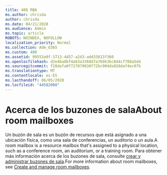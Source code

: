 ```yaml
---
title: 408 RBA
ms.author: chrisda
author: chrisda
ms.date: 04/21/2020
ms.audience: Admin
ms.topic: article
ROBOTS: NOINDEX, NOFOLLOW
localization_priority: Normal
ms.collection: Adm_O365
ms.custom: 408
ms.assetid: 99553a9f-3713-4d57-a243-add33813f360
ms.openlocfilehash: d2e4ba8bf4a63a3368d7a769b3bc844cf788a5d4
ms.sourcegitcommit: f28dafa0f727870038f72bc904da926daf4ec07b
ms.translationtype: MT
ms.contentlocale: es-ES
ms.lasthandoff: 06/05/2020
ms.locfileid: "44582000"
---
```

# <a name="about-room-mailboxes"></a><span data-ttu-id="33ff6-102">Acerca de los buzones de sala</span><span class="sxs-lookup"><span data-stu-id="33ff6-102">About room mailboxes</span></span>

<span data-ttu-id="33ff6-103">Un buzón de sala es un buzón de recursos que está asignado a una ubicación física, como una sala de conferencias, un auditorio o un aula.</span><span class="sxs-lookup"><span data-stu-id="33ff6-103">A room mailbox is a resource mailbox that's assigned to a physical location, such as a conference room, an auditorium, or a training room.</span></span> <span data-ttu-id="33ff6-104">Para obtener más información acerca de los buzones de sala, consulte [crear y administrar buzones de sala](https://go.microsoft.com/fwlink/p/?linkid=717533).</span><span class="sxs-lookup"><span data-stu-id="33ff6-104">For more information about room mailboxes, see [Create and manage room mailboxes](https://go.microsoft.com/fwlink/p/?linkid=717533).</span></span>
